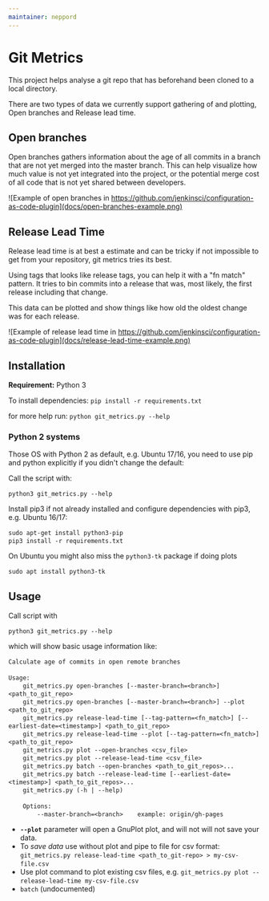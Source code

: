 ```yaml
---
maintainer: neppord
---
```


# Git Metrics

This project helps analyse a git repo that has beforehand been cloned to a local directory.

There are two types of data we currently support gathering of and plotting, Open branches and Release lead time.

## Open branches

Open branches gathers information about the age of all commits in a branch that are not yet merged into the master branch. This can help visualize how much value is not yet integrated into the project, or the potential merge cost of all code that is not yet shared between developers.

![Example of open branches in https://github.com/jenkinsci/configuration-as-code-plugin](docs/open-branches-example.png)

## Release Lead Time

Release lead time is at best a estimate and can be tricky if not impossible to get from your repository, git metrics tries its best.

Using tags that looks like release tags, you can help it with a "fn match" pattern. It tries to bin commits into a release that was, most likely, the first release including that change.

This data can be plotted and show things like how old the oldest change was for each release.

![Example of release lead time in https://github.com/jenkinsci/configuration-as-code-plugin](docs/release-lead-time-example.png)

## Installation

**Requirement:** Python 3

To install dependencies:
	`pip install -r requirements.txt`

for more help run:
	`python git_metrics.py --help`

### Python 2 systems

Those OS with Python 2 as default, e.g. Ubuntu 17/16, you need to use pip and python explicitly if you didn't change the default:

Call the script with:

	python3 git_metrics.py --help

Install pip3 if not already installed and configure dependencies with pip3, e.g. Ubuntu 16/17:

	sudo apt-get install python3-pip
	pip3 install -r requirements.txt

On Ubuntu you might also miss the `python3-tk` package if doing plots

	sudo apt install python3-tk

## Usage

Call script with

	python3 git_metrics.py --help

which will show basic usage information like:

	Calculate age of commits in open remote branches

	Usage:
	    git_metrics.py open-branches [--master-branch=<branch>] <path_to_git_repo>
	    git_metrics.py open-branches [--master-branch=<branch>] --plot <path_to_git_repo>
	    git_metrics.py release-lead-time [--tag-pattern=<fn_match>] [--earliest-date=<timestamp>] <path_to_git_repo>
	    git_metrics.py release-lead-time --plot [--tag-pattern=<fn_match>] <path_to_git_repo>
	    git_metrics.py plot --open-branches <csv_file>
	    git_metrics.py plot --release-lead-time <csv_file>
	    git_metrics.py batch --open-branches <path_to_git_repos>...
	    git_metrics.py batch --release-lead-time [--earliest-date=<timestamp>] <path_to_git_repos>...
	    git_metrics.py (-h | --help)

	    Options:
	        --master-branch=<branch>    example: origin/gh-pages


* **`--plot`** parameter will open a GnuPlot plot, and will not will not save your data.
* To _save data_ use without plot and pipe to file for csv format: `git_metrics.py release-lead-time <path_to_git-repo> > my-csv-file.csv`
* Use plot command to plot existing csv files, e.g. `git_metrics.py plot --release-lead-time my-csv-file.csv`
* `batch` (undocumented)
